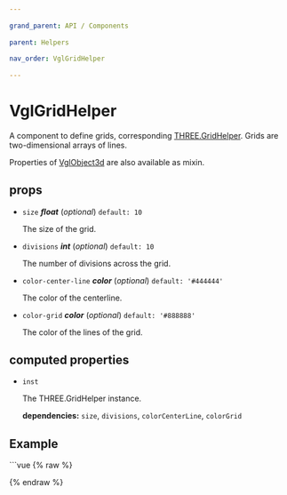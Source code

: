 ```yaml
---
          
grand_parent: API / Components
          
parent: Helpers
          
nav_order: VglGridHelper
          
---
```

# VglGridHelper 

A component to define grids,
corresponding [THREE.GridHelper](https://threejs.org/docs/index.html#api/helpers/GridHelper).
Grids are two-dimensional arrays of lines.

Properties of [VglObject3d](../core/vgl-object3d) are also available as mixin. 

## props 

- `size` ***float*** (*optional*) `default: 10` 

  The size of the grid. 

- `divisions` ***int*** (*optional*) `default: 10` 

  The number of divisions across the grid. 

- `color-center-line` ***color*** (*optional*) `default: '#444444'` 

  The color of the centerline. 

- `color-grid` ***color*** (*optional*) `default: '#888888'` 

  The color of the lines of the grid. 

## computed properties 

- `inst` 

  The THREE.GridHelper instance. 

   **dependencies:** `size`, `divisions`, `colorCenterLine`, `colorGrid` 



## Example
              
<div class="code-example"><div class="max-width-1-2">
                <vgl-grid-helper-example class="aspect-1618-1000"></vgl-grid-helper-example>
              
</div></div>
```vue
{% raw %}<template>
  <div>
    <vgl-renderer
      antialias
      camera="camera"
      scene="scene"
    >
      <vgl-scene name="scene">
        <vgl-grid-helper
          :size="size"
          :divisions="divisions"
          :color-center-line="`rgb(${cr}, ${cg}, ${cb})`"
          :color-grid="`rgb(${gr}, ${gg}, ${gb})`"
        />
      </vgl-scene>
      <vgl-perspective-camera
        orbit-position="15 1 0.5"
        name="camera"
      />
    </vgl-renderer>

    <aside class="control-panel">
      <section>
        <h3>Grid</h3>
        <label>Size<input
          v-model="size"
          type="range"
          max="20"
        ></label>
        <label>Divisions<input
          v-model="divisions"
          type="range"
          step="2"
        ></label>
      </section>
      <section>
        <h3>Centerline color</h3>
        <label>R<input
          v-model="cr"
          type="range"
          max="255"
        ></label>
        <label>G<input
          v-model="cg"
          type="range"
          max="255"
        ></label>
        <label>B<input
          v-model="cb"
          type="range"
          max="255"
        ></label>
      </section>
      <section>
        <h3>Grid color</h3>
        <label>R<input
          v-model="gr"
          type="range"
          max="255"
        ></label>
        <label>G<input
          v-model="gg"
          type="range"
          max="255"
        ></label>
        <label>B<input
          v-model="gb"
          type="range"
          max="255"
        ></label>
      </section>
    </aside>
  </div>
</template>

<script>
export default {
  data: () => ({
    size: 10,
    divisions: 10,
    cr: 255,
    cg: 0,
    cb: 0,
    gr: 255,
    gg: 255,
    gb: 255,
  }),
};
</script>
{% endraw %}
```